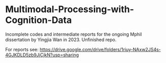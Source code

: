 # Multimodal-Processing-with-Cognition-Data
Incomplete codes and intermediate reports for the ongoing Mphil dissertation by Yingjia Wan in 2023. Unfinished repo.

For reports see: https://drive.google.com/drive/folders/1riuy-NAxw2JS4s-4GJKDLD5zb9JjCjkN?usp=sharing
